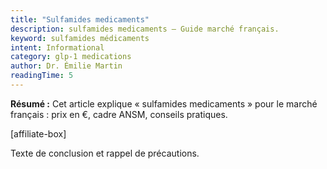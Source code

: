 ```yaml
---
title: "Sulfamides medicaments"
description: sulfamides medicaments — Guide marché français.
keyword: sulfamides médicaments
intent: Informational
category: glp-1 medications
author: Dr. Émilie Martin
readingTime: 5
---
```

**Résumé :** Cet article explique « sulfamides medicaments » pour le marché français : prix en €, cadre ANSM, conseils pratiques.


[affiliate-box]

Texte de conclusion et rappel de précautions.

























































